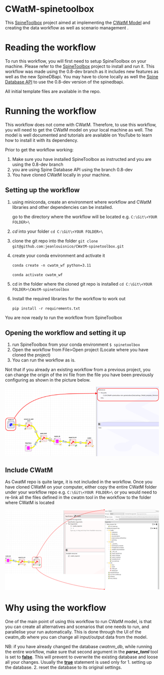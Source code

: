 # CWatM-spinetoolbox
This [SpineToolbox](https://github.com/spine-tools/Spine-Toolbox/tree/0.8-dev	"Github Link") project aimed at implementing the [CWatM Model](https://github.com/iiasa/CWatM	"Github Link") and creating the data workflow as well as scenario management . 

# Reading the workflow

To run this workflow, you will first need to setup SpineToolbox on your machine. Please refer to the [SpineToolbox](https://github.com/spine-tools/Spine-Toolbox/tree/0.8-dev	"Github Link") project to install and run it. This workflow was made using the 0.8-dev branch as it includes new features as well as the new SpineDBapi. You may have to clone locally as well the [Spine Database API](https://github.com/spine-tools/Spine-Database-API	"Github link") to use the 0.8-dev version of the spinedbapi.

All initial template files are available in the repo.

# Running the workflow

This workflow does not come with CWatM. Therefore, to use this workflow, you will need to get the CWatM model on your local machine as well. The model is well documented and tutorials are available on YouTube to learn how to install it with its dependency.

Prior to get the workflow working:

1. Make sure you have installed SpineToolbox as instructed and you are using the 0.8-dev branch
2. you are using Spine Database API using the branch 0.8-dev
3. You have cloned CWatM locally in your machine.

## Setting up the workflow

1. using miniconda, create an environment where workflow and CWatM libraries and other dependencies can be installed.

   go to the directory where the workflow will be located e.g. `C:\Git\<YOUR FOLDER>\`

2. _cd_ into your folder `cd C:\Git\<YOUR FOLDER>\`

3. clone the git repo into the folder `git clone git@github.com:jeanlouisnico/CWatM-spinetoolbox.git`

4. create your conda environment and activate it

   `conda create -n cwatm_wf python=3.11`

   `conda activate cwatm_wf`

5. cd in the folder where the cloned git repo is installed  `cd C:\Git\<YOUR FOLDER>\CWatM-spinetoolbox`

6. Install the required libraries for the workflow to work out

   `pip install -r requirements.txt`



You are now ready to run the workflow from SpineToolbox

## Opening the workflow and setting it up

1. run SpineToolbox from your conda environment `$ spinetoolbox`
2. Open the workflow from File>Open project (Locate where you have cloned the project)
3. You can run the workflow as is.



Not that if you already an existing workflow from a previous project, you can change the origin of the ini file from the file you have been previously configuring as shown in the picture below.



![setup](.spinetoolbox\doc\images\prime_ini.png)

## Include CWatM

As CwatM repo is quite large, it is not included in the workflow. Once you have cloned CWatM on your computer, either copy the entire CWatM folder under your workflow repo e.g. `C:\Git\<YOUR FOLDER>\` or you would need to re-link all the files defined in the cwatm tool in the workflow to the folder where CWatM is located

![rellocate_CWatM](.spinetoolbox\doc\images\cwatm_files.png)

# Why using the workflow

One of the main point of using this workflow to run CWatM model, is that you can create all alternatives and scenarios that one needs to run, and parallelise your run automatically. This is done through the UI of the cwatm_db where you can change all input/output data from the model.

NB: if you have already changed the database _cwatnm_db_, while running the entire workflow, make sure that second argument in the ***parse_toml*** tool is set to **<u>false</u>**. This will prevent to overwrite the existing database and loose all your changes. Usually the **<u>true</u>** statement is used only for 1. setting up the database. 2. reset the database to its original settings.  
